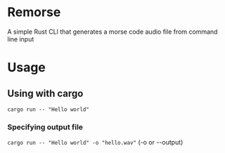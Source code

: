 # Remorse
A simple Rust CLI that generates a morse code audio file from command line input

# Usage
## Using with cargo
`cargo run -- "Hello world"`
### Specifying output file
`cargo run -- "Hello world" -o "hello.wav"` (-o or --output)
